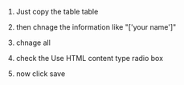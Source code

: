 01. Just copy the table table

02. then chnage the information like "['your name']"

03. chnage all

04. check the Use HTML content type radio box

05. now click save